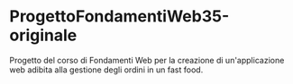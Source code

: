 # ProgettoFondamentiWeb35-originale
Progetto del corso di Fondamenti Web per la creazione di un'applicazione web adibita alla gestione degli ordini in un fast food.
